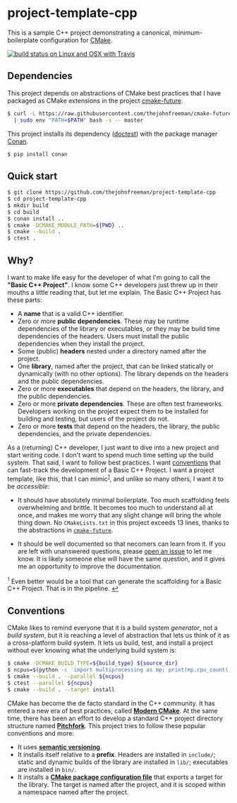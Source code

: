 # project-template-cpp

This is a sample C++ project demonstrating a canonical, minimum-boilerplate
configuration for [CMake][].

[CMake]: https://cmake.org/cmake/help/latest/manual/cmake.1.html

[![build status on Linux and OSX with Travis](https://travis-ci.org/thejohnfreeman/project-template-cpp.svg?branch=master)](https://travis-ci.org/thejohnfreeman/project-template-cpp)


## Dependencies

This project depends on abstractions of CMake best practices that I have
packaged as CMake extensions in the project [cmake-future][].

[cmake-future]: https://github.com/thejohnfreeman/cmake-future

```sh
$ curl -L https://raw.githubusercontent.com/thejohnfreeman/cmake-future/master/install.sh \
  | sudo env "PATH=$PATH" bash -s -- master
```

This project installs its dependency ([doctest][]) with the package manager
[Conan][].

[doctest]: https://github.com/onqtam/doctest
[Conan]: https://docs.conan.io/

```sh
$ pip install conan
```


## Quick start

```sh
$ git clone https://github.com/thejohnfreeman/project-template-cpp
$ cd project-template-cpp
$ mkdir build
$ cd build
$ conan install ..
$ cmake -DCMAKE_MODULE_PATH=${PWD} ..
$ cmake --build .
$ ctest .
```


## Why?

I want to make life easy for the developer of what I'm going to call the
**"Basic C++ Project"**. I know some C++ developers just threw up in their
mouths a little reading that, but let me explain.
The Basic C++ Project has these parts:

- A **name** that is a valid C++ identifier.
- Zero or more **public dependencies**. These may be runtime dependencies of
  the library or executables, or they may be build time dependencies of the
  headers. Users must install the public dependencies when they install the
  project.
- Some (public) **headers** nested under a directory named after the project.
- One **library**, named after the project, that can be linked statically or
  dynamically (with no other options). The library depends on the headers and
  the public dependencies.
- Zero or more **executables** that depend on the headers, the library,
  and the public dependencies.
- Zero or more **private dependencies**. These are often test frameworks.
  Developers working on the project expect them to be installed for building
  and testing, but users of the project do not.
- Zero or more **tests** that depend on the headers, the library, the
  public dependencies, and the private dependencies.

As a (returning) C++ developer, I just want to dive into a new project and
start writing code.
I don't want to spend much time setting up the build system.
That said, I want to follow best practices. I want
[conventions](https://en.wikipedia.org/wiki/Convention_over_configuration)
that can fast-track the development of a Basic C++ Project.
I want a project template, like this, that I can mimic<sup id="ref-generator"
name="ref-generator">[1](#fn-generator)</sup>, and unlike so many others,
I want it to be *accessible*:

- It should have absolutely minimal boilerplate. Too much scaffolding feels
  overwhelming and brittle. It becomes too much to understand all at once, and
  makes me worry that any slight change will bring the whole thing down.
  No `CMakeLists.txt` in this project exceeds 13 lines, thanks to the
  abstractions in
  [`cmake-future`](https://github.com/thejohnfreeman/cmake-future).

- It should be well documented so that necomers can learn from it.
  If you are left with unanswered questions, please [open an
  issue](https://github.com/thejohnfreeman/project-template-cpp/issues/new) to
  let me know. It is likely someone else will have the same question, and it
  gives me an opportunity to improve the documentation.


<sup id="fn-generator" name="fn-generator">1</sup>
Even better would be a tool that can generate the scaffolding for
a Basic C++ Project. That is in the pipeline.
[↩](#ref-generator)


## Conventions

CMake likes to remind everyone that it is a build system *generator*, not
a *build system*, but it is reaching a level of abstraction that lets us
think of it as a cross-platform build system. It lets us build, test, and
install a project without ever knowing what the underlying build system is:

```sh
$ cmake -DCMAKE_BUILD_TYPE=${build_type} ${source_dir}
$ ncpus=$(python -c 'import multiprocessing as mp; print(mp.cpu_count())')
$ cmake --build . --parallel ${ncpus}
$ ctest --parallel ${ncpus}
$ cmake --build . --target install
```

CMake has become the de facto standard in the C++ community. It has entered
a new era of best practices, called **[Modern CMake][]**. At the same time,
there has been an effort to develop a standard C++ project directory structure
named **[Pitchfork][]**. This project tries to follow these popular
conventions and more:

[Modern CMake]: https://www.youtube.com/watch?v=bsXLMQ6WgIk
[Pitchfork]: https://github.com/vector-of-bool/pitchfork

- It uses **[semantic versioning](https://semver.org/)**.
- It installs itself relative to a **prefix**. Headers are
  installed in ``include/``; static and dynamic builds of the library are
  installed in ``lib/``; executables are installed in ``bin/``.
- It installs a **[CMake package configuration file][PCF]** that exports
  a target for the library. The target is named after the project, and it is
  scoped within a namespace named after the project.

[PCF]: https://cmake.org/cmake/help/latest/manual/cmake-packages.7.html#package-configuration-file
